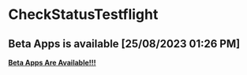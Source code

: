 # CheckStatusTestflight
## Beta Apps is available	[25/08/2023 01:26 PM]
**[Beta Apps Are Available!!!](https://github.com/manhnh97/CheckStatusTestflight/blob/master/Result_BetaAppsAvailable.md)**
